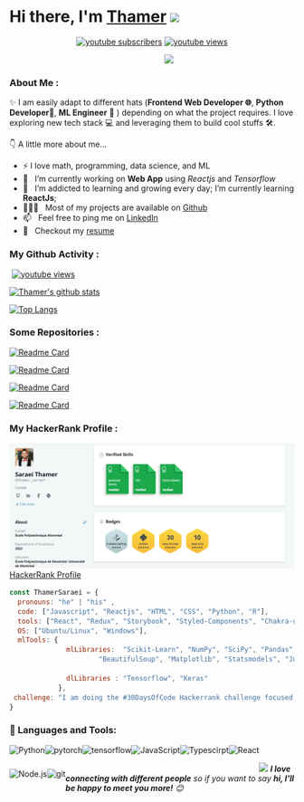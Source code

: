 <h1>Hi there, I'm <a href="https://thamer.codes">Thamer</a> <img src="https://media.giphy.com/media/hvRJCLFzcasrR4ia7z/giphy.gif" width="25px"> </h1>

<p align="center">
  <a href="https://www.youtube.com/channel/UC8Dt8pO_EqhP9unfnMd-64A">
    <img alt="youtube subscribers" title="Subscribe to my YouTube channel" src="https://img.shields.io/youtube/channel/subscribers/UC8Dt8pO_EqhP9unfnMd-64A?style=for-the-badge"/></a> 
  
  <a href="https://www.youtube.com/channel/UC8Dt8pO_EqhP9unfnMd-64A">
    <img alt="youtube views" title="YouTube views" src="https://img.shields.io/youtube/channel/views/UC8Dt8pO_EqhP9unfnMd-64A?style=for-the-badge"/></a> 
</p>
<img align='right' src="https://media.giphy.com/media/M9gbBd9nbDrOTu1Mqx/giphy.gif" width="230">

<p>
<a href="https://github.com/th-rpy">
    <img alt="" title="GitHub followers" src="https://img.shields.io/github/followers/th-rpy?label=Follow&style=social"/></a>

<a href="https://twitter.com/Timokara">
    <img alt="" title="Twitter followers" src="https://img.shields.io/twitter/follow/Timokara?label=FollowMe"/></a>

<a href="https://www.linkedin.com/in/thamer-saraei-472300124/">
    <img alt="" title="Linkedin followers" src="https://img.shields.io/badge/-Thamer-blue?style=flat-square&logo=Linkedin&logoColor=white&link=https://www.linkedin.com/in/thamer-saraei-472300124/"/></a>

<a href="https://thamer2resume.herokuapp.com/">
    <img alt="" title="Web site" src="https://img.shields.io/badge/Website-46a2f1.svg?&style=flat-square&logo=Google-Chrome&logoColor=white&link=https://thamer2resume.herokuapp.com/"/></a>

</p>

### About Me :

✨ I am easily adapt to different hats (**Frontend Web Developer 🌐**, **Python Developer**🐍, **ML Engineer** 🤖 ) depending on what the project requires. I love exploring new tech stack 💻 and leveraging them to build cool stuffs 🛠️.

👇 A little more about me...
  
- :zap: I love math, programming, data science, and ML
- 🔭 &nbsp; I’m currently working on **Web App** using *Reactjs* and *Tensorflow*
- 🌱 &nbsp; I’m addicted to learning and growing every day; I’m currently learning **ReactJs**; 
- 👨🏻‍💻 &nbsp; Most of my projects are available on [Github](https://github.com/th-rpy?tab=repositories)
- 📫 &nbsp; Feel free to ping me on [LinkedIn](https://www.linkedin.com/in/thamer-saraei-472300124/)
- 📝 &nbsp; Checkout my [resume](https://drive.google.com/file/d/1-PJKzimHqUCzbUH_VWUQjtpeERJtCqk0/view?usp=sharing)

### My Github Activity :

<p>    
<a href="https://github.com/th-rpy/tweet2frame">
    <img alt="" title="Commits for the TweetFrame Repo" src="https://img.shields.io/github/commit-activity/m/th-rpy/tweet2frame?style=plastic"/></a> 
  
  <a href="https://github.com/th-rpy/tweet2frame">
    <img alt="youtube views" title="Last commits" src="https://img.shields.io/github/last-commit/th-rpy/tweet2frame/main"/></a>
  
</p>

[![Thamer's github stats](https://github-readme-stats.vercel.app/api?username=th-rpy&count_private=true&show_icons=true&theme=radical&hide_rank=false)](https://github.com/th-rpy/tweet2frame)

[![Top Langs](https://github-readme-stats.vercel.app/api/top-langs/?username=th-rpy&layout=compact)](https://github.com/th-rpy/github-readme-stats)

### Some Repositories :

[![Readme Card](https://github-readme-stats.vercel.app/api/pin/?username=th-rpy&repo=On-Time-Delivery-Prediction)](https://github.com/th-rpy/On-Time-Delivery-Prediction)

[![Readme Card](https://github-readme-stats.vercel.app/api/pin/?username=th-rpy&repo=tweet2frame)](https://github.com/th-rpy/tweet2frame)

[![Readme Card](https://github-readme-stats.vercel.app/api/pin/?username=th-rpy&repo=30Days_Code_Hakerrank_Challenge)](https://github.com/th-rpy/30Days_Code_Hakerrank_Challenge)
 
[![Readme Card](https://github-readme-stats.vercel.app/api/pin/?username=th-rpy&repo=timer_app)](https://github.com/th-rpy/timer_app)

### My HackerRank Profile : 
![HackerRank Profile](https://raw.githubusercontent.com/th-rpy/th-rpy/main/imgs/HackerrankPro.PNG?raw=true)
[HackerRank Profile](https://www.hackerrank.com/thamer_saraei?hr_r=1)


```javascript
const ThamerSaraei = {
  pronouns: "he" | "his" ,
  code: ["Javascript", "Reactjs", "HTML", "CSS", "Python", "R"],
  tools: ["React", "Redux", "Storybook", "Styled-Components", "Chakra-ui"],
  OS: ["Ubuntu/Linux", "Windows"],
  mlTools: {
              mlLibraries:  "Scikit-Learn", "NumPy", "SciPy", "Pandas", "NLTK", 
                      "BeautifulSoup", "Matplotlib", "Statsmodels", "Jupyter Notebook",

              dlLibraries : "Tensorflow", "Keras"
            },
 challenge: "I am doing the #30DaysOfCode Hackerrank challenge focused on Python and Javascript"
}
```
### 🔨 Languages and Tools:
<a href="https://www.python.org" target="_blank"><img align="left" alt="Python" height ="42px" src="https://raw.githubusercontent.com/rahul-jha98/github_readme_icons/main/language_and_tools/square/python/python.svg"></a>
<a href="https://pytorch.org/" target="_blank"> <img align="left" src="https://raw.githubusercontent.com/rahul-jha98/github_readme_icons/main/language_and_tools/square/pytorch/pytorch.svg" alt="pytorch" height="42px"/> </a> 
<a href="https://www.tensorflow.org" target="_blank"> <img align="left" src="https://raw.githubusercontent.com/rahul-jha98/github_readme_icons/main/language_and_tools/square/tensorflow/tensorflow.svg" alt="tensorflow" height="42px"/> </a> 
<a href="https://developer.mozilla.org/en-US/docs/Web/JavaScript" target="_blank"> <img align="left" alt="JavaScript" height ="42px"  src="https://raw.githubusercontent.com/rahul-jha98/github_readme_icons/main/language_and_tools/square/javascript/javascript.svg"> </a>
<a href="https://www.typescriptlang.org/" target="_blank"><img align="left" alt="Typescirpt" height ="42px" src="https://raw.githubusercontent.com/rahul-jha98/github_readme_icons/main/language_and_tools/square/typescript/typescript.svg"></a>
<a href="https://reactjs.org/" target="_blank"> <img align="left" alt="React" height ="42px" src="https://raw.githubusercontent.com/rahul-jha98/github_readme_icons/main/language_and_tools/square/react/react.svg"></a>
<a href="https://nodejs.org" target="_blank"><img align="left" alt="Node.js" height ="42px" src="https://raw.githubusercontent.com/rahul-jha98/github_readme_icons/main/language_and_tools/square/node/node.svg"></a>
<a href="https://git-scm.com/" target="_blank"> <img src="https://raw.githubusercontent.com/rahul-jha98/github_readme_icons/main/language_and_tools/square/git-scm/git-scm.svg" align="left" alt="git" height='42px'/> </a>
<br>

<img src="https://media.giphy.com/media/LnQjpWaON8nhr21vNW/giphy.gif" width="60"> 
<em><b>I love connecting with different people</b> so if you want to say <b>hi, I'll be happy to meet you more!</b> 😊</em>
